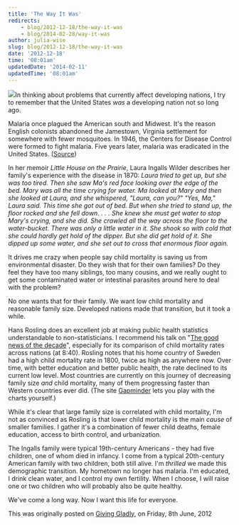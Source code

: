 ```yaml
---
title: 'The Way It Was'
redirects:
    - blog/2012-12-18/the-way-it-was
    - blog/2014-02-28/way-it-was
author: julia-wise
slug: blog/2012-12-18/the-way-it-was
date: '2012-12-18'
time: '08:01am'
updatedDate: '2014-02-11'
updatedTime: '08:01am'
---
```

![](/images/uploads/juliawise.jpg)In thinking about problems that currently affect developing nations, I try to remember that the United States _was_ a developing nation not so long ago.

Malaria once plagued the American south and Midwest. It's the reason English colonists abandoned the Jamestown, Virginia settlement for somewhere with fewer mosquitoes. In 1946, the Centers for Disease Control were formed to fight malaria. Five years later, malaria was eradicated in the United States. ([Source](http://www.malariapolicycenter.org/index.php/resources/a_history_of_malaria_in_the_united_states))

In her memoir _Little House on the Prairie_, Laura Ingalls Wilder describes her family's experience with the disease in 1870: _Laura tried to get up, but she was too tired. Then she saw Ma's red face looking over the edge of the bed. Mary was all the time crying for water. Ma looked at Mary and then she looked at Laura, and she whispered, "Laura, can you?" "Yes, Ma," Laura said. This time she got out of bed. But when she tried to stand up, the floor rocked and she fell down. . . . She knew she must get water to stop Mary's crying, and she did. She crawled all the way across the floor to the water-bucket. There was only a little water in it. She shook so with cold that she could hardly get hold of the dipper. But she did get hold of it. She dipped up some water, and she set out to cross that enormous floor again._

It drives me crazy when people say child mortality is saving us from environmental disaster. Do they wish that for their own families? Do they feel they have too many siblings, too many cousins, and we really ought to get some contaminated water or intestinal parasites around here to deal with the problem?

No one wants that for their family. We want low child mortality and reasonable family size. Developed nations made that transition, but it took a while.

Hans Rosling does an excellent job at making public health statistics understandable to non-statisticians. I recommend his talk on "[The good news of the decade](http://www.ted.com/talks/hans_rosling_the_good_news_of_the_decade.html)", especially for its comparison of child mortality rates across nations (at 8:40). Rosling notes that his home country of Sweden had a high child mortality rate in 1800, twice as high as anywhere now. Over time, with better education and better public health, the rate declined to its current low level. Most countries are currently on this journey of decreasing family size _and_ child mortality, many of them progressing faster than Western countries ever did. (The site [Gapminder](http://www.gapminder.org/) lets you play with the charts yourself.)

While it's clear that large family size is correlated with child mortality, I'm not as convinced as Rosling is that lower child mortality is the main _cause_ of smaller families. I gather it's a combination of fewer child deaths, female education, access to birth control, and urbanization.

The Ingalls family were typical 19th-century Americans - they had five children, one of whom died in infancy. I come from a typical 20th-century American family with two children, both still alive. I'm _thrilled_ we made this demographic transition. My hometown no longer has malaria. I'm educated, I drink clean water, and I control my own fertility. When I choose, I will raise one or two children who will probably also be quite healthy.

We've come a long way. Now I want this life for everyone.

This was originally posted on [Giving Gladly](http://www.givinggladly.com), on Friday, 8th June, 2012